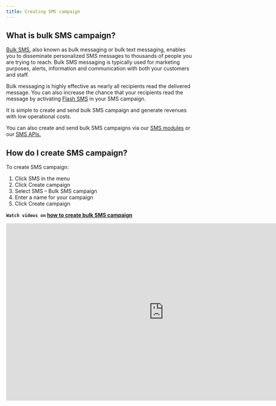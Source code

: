 ```yaml
---
title: Creating SMS campaign
---
```


## What is bulk SMS campaign?

[Bulk SMS](https://www.bulkgate.com/en/solutions/sms#bulk-sms), also known as bulk messaging or bulk text messaging, enables you to disseminate personalized SMS messages to thousands of people you are trying to reach. 
Bulk SMS messaging is typically used for marketing purposes, alerts, information and communication with both your customers and staff.  

Bulk messaging is highly effective as nearly all recipients read the delivered message. You can also increase the chance that your recipients read the message by activating [Flash SMS](flash-sms.md#what-is-flash-sms) in your SMS campaign.
 
It is simple to create and send bulk SMS campaign and generate revenues with low operational costs. 

You can also create and send bulk SMS campaigns via our [SMS modules](https://www.bulkgate.com/en/sms-module/) or our [SMS APIs.](https://www.bulkgate.com/en/developers/sms-api/)

## How do I create SMS campaign?
To create SMS campaign:
1.	Click SMS in the menu
2.	Click Create campaign
3.	Select SMS – Bulk SMS campaign
4.	Enter a name for your campaign
5.	Click Create campaign


**`Watch videos on` [how to create bulk SMS campaign](https://www.youtube.com/watch?v=6kfCibJgkSg&t=0s&list=PL3m8jKRwlM0ugQ0LwprF68wLmVzdDLASZ&index=1)**

<iframe width="854" height="480" src="https://www.youtube.com/embed/6kfCibJgkSg?list=PL3m8jKRwlM0ugQ0LwprF68wLmVzdDLASZ" frameborder="0" allow="autoplay; encrypted-media" allowfullscreen></iframe>
